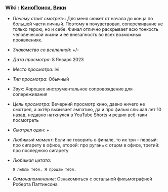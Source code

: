 ### Wiki : [КиноПоиск](https://www.kinopoisk.ru/film/461782/), [Вики](https://ru.wikipedia.org/wiki/Помни_меня)

* *Почему стоит смотреть*: Для меня сюжет от начала до конца по большей части личный. Поэтому я почувствовал, сопереживание не только герою, но и себе. Финал отлично раскрывает всю тонкость человеческой жизни и её внезапность во всех возможных проявлениях.

* *Знакомство со вселенной*: +/-
* *Дата просмотра*: 8 Января 2023
* *Место просмотра*: Ivi
* *Тип просмотра*: Обычный
* *Звук*: Хорошее инструментальное сопровождение для сопереживания
* *Цель просмотра*: Вечерний просмотр кино, давно ничего не смотрел, а актёр вызывает эмпатию, да и про фильм слышал лет 10 назад, недавно наткнулся в YouTube Shorts и решил всё-таки посмотреть
* *Смотрел один*: +
* *Любимый момент*: Если не говорить о финале, то их три - первый: про сигарету в офисе, второй: про ругань с отцом в офисе, третий: про последнюю сигарету
* *Любимая цитата*:
  ```
  Я люблю тебя. Я прощаю тебя.
  ```
* *Самонапоминание*: Ознакомиться с остальной фильмографией Роберта Паттинсона
